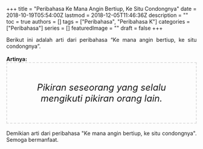 +++
title = "Peribahasa Ke Mana Angin Bertiup, Ke Situ Condongnya"
date = 2018-10-19T05:54:00Z
lastmod = 2018-12-05T11:46:36Z
description = ""
toc = true
authors = []
tags = ["Peribahasa", "Peribahasa K"]
categories = ["Peribahasa"]
series = []
featuredImage = ""
draft = false
+++

<div dir="ltr" style="text-align: left;" trbidi="on"><div style="text-align: justify;">Berikut ini adalah arti dari peribahasa “Ke mana angin bertiup, ke situ condongnya”.</div><br /><div style="text-align: justify;"><b>Artinya:</b></div><div style="border: 2px dashed #ddd; font-size: 24px; height: auto; margin: 0 auto; padding: 50px; text-align: center; width: auto;"><i>Pikiran seseorang yang selalu mengikuti pikiran orang lain.</i></div><div style="text-align: justify;"><br /></div><div style="text-align: justify;">Demikian arti dari peribahasa "Ke mana angin bertiup, ke situ condongnya". Semoga bermanfaat.</div></div>
